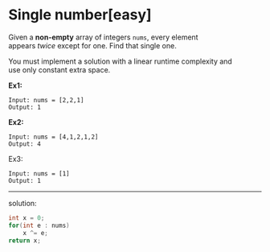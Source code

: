 # Single number[easy]

Given a **non-empty** array of integers `nums`, every element appears *twice* except for one. Find that single one.

You must implement a solution with a linear runtime complexity and use only constant extra space.

**Ex1:**

```
Input: nums = [2,2,1]
Output: 1
```

**Ex2:**

```
Input: nums = [4,1,2,1,2]
Output: 4
```

Ex3:

```
Input: nums = [1]
Output: 1
```

---

solution:

```cpp
int x = 0;
for(int e : nums)
	x ^= e;
return x;
```